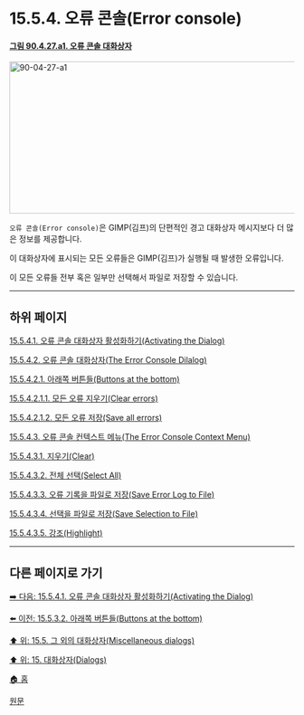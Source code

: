 # 15.5.4. 오류 콘솔(Error console)

<a id="90-04-27-a1"></a>

#### [그림 90.4.27.a1. 오류 콘솔 대화상자](./90-04-0027-error_console.md#90-04-27-a1)
<img width="850" height="269" alt="90-04-27-a1" src="https://github.com/user-attachments/assets/6ea1f7a0-0179-4c9c-92c4-9bea5860647b" />

`오류 콘솔(Error console)`은 GIMP(김프)의 단편적인 경고 대화상자 메시지보다 더 많은 정보를 제공합니다.

이 대화상자에 표시되는 모든 오류들은 GIMP(김프)가 실행될 때 발생한 오류입니다.

이 모든 오류들 전부 혹은 일부만 선택해서 파일로 저장할 수 있습니다.

***

## 하위 페이지

[15.5.4.1. 오류 콘솔 대화상자 활성화하기(Activating the Dialog)](./15-05-04-01-activating_the_dialog.md)

[15.5.4.2. 오류 콘솔 대화상자(The Error Console Dilalog)](./15-05-04-02-00-the_error_console_dialog.md)

[15.5.4.2.1. 아래쪽 버튼들(Buttons at the bottom)](./15-05-04-02-01-00-buttons_at_the_bottom.md)

[15.5.4.2.1.1. 모든 오류 지우기(Clear errors)](./15-05-04-02-01-01-clear_errors.md)

[15.5.4.2.1.2. 모든 오류 저장(Save all errors)](./15-05-04-02-01-02-save_all_errors.md)

[15.5.4.3. 오류 콘솔 컨텍스트 메뉴(The Error Console Context Menu)](./15-05-04-03-00-the_error_console_context_menu.md)

[15.5.4.3.1. 지우기(Clear)](./15-05-04-03-01-clear.md)

[15.5.4.3.2. 전체 선택(Select All)](./15-05-04-03-02-select_all.md)

[15.5.4.3.3. 오류 기록을 파일로 저장(Save Error Log to File)](./15-05-04-03-03-save_error_log_to_file.md)

[15.5.4.3.4. 선택을 파일로 저장(Save Selection to File)](./15-05-04-03-04-save_selection_to_file.md)

[15.5.4.3.5. 강조(Highlight)](./15-05-04-03-05-highlight.md)

***

## 다른 페이지로 가기

[➡️ 다음: 15.5.4.1. 오류 콘솔 대화상자 활성화하기(Activating the Dialog)](./15-05-04-01-activating_the_dialog.md)

[⬅️ 이전: 15.5.3.2. 아래쪽 버튼들(Buttons at the bottom)](./15-05-03-02-buttons_at_the_bottom.md)

[⬆️ 위: 15.5. 그 외의 대화상자(Miscellaneous dialogs)](./15-05-00-miscellaneous-dialogs.md)

[⬆️ 위: 15. 대화상자(Dialogs)](./15-00-dialogs.md)

[🏠 홈](./00-home.md)

[원문](https://docs.gimp.org/2.10/ko/gimp-errors-dialog.html)